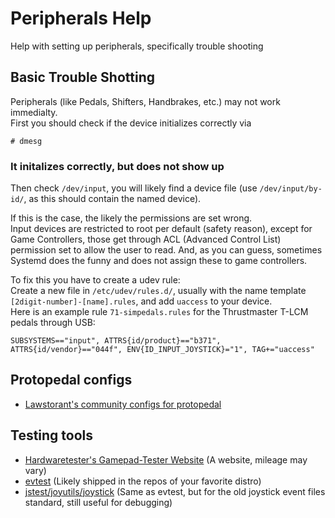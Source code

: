 # Peripherals Help
Help with setting up peripherals, specifically trouble shooting

## Basic Trouble Shotting
Peripherals (like Pedals, Shifters, Handbrakes, etc.) may not work immedialty.  
First you should check if the device initializes correctly via
```
# dmesg
```

### It initalizes correctly, but does not show up
Then check `/dev/input`, you will likely find a device file (use `/dev/input/by-id/`, as this should contain the named device).  
  
If this is the case, the likely the permissions are set wrong.  
Input devices are restricted to root per default (safety reason), except for Game Controllers,
those get through ACL (Advanced Control List) permission set to allow the user to read.
And, as you can guess, sometimes Systemd does the funny and does not assign these to game controllers.  
  
To fix this you have to create a udev rule:  
Create a new file in `/etc/udev/rules.d/`, usually with the name template `[2digit-number]-[name].rules`, and add `uaccess` to your device.  
Here is an example rule `71-simpedals.rules` for the Thrustmaster T-LCM pedals through USB:
```
SUBSYSTEMS=="input", ATTRS{id/product}=="b371", ATTRS{id/vendor}=="044f", ENV{ID_INPUT_JOYSTICK}="1", TAG+="uaccess"
```

## Protopedal configs
- [Lawstorant's community configs for protopedal](https://github.com/Lawstorant/community-configs-for-protopedal)

## Testing tools
- [Hardwaretester's Gamepad-Tester Website](https://hardwaretester.com/gamepad) (A website, mileage may vary)
- [evtest](https://gitlab.freedesktop.org/libevdev/evtest) (Likely shipped in the repos of your favorite distro)
- [jstest/joyutils/joystick](https://packages.debian.org/sid/joystick) (Same as evtest, but for the old joystick event files standard, still useful for debugging)
